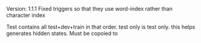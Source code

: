 Version: 1.1.1
Fixed triggers so that they use word-index rather than character index

Test contains all test+dev+train in that order.  test only is test only. this helps generates hidden states.
Must be copoied to 